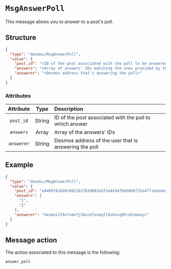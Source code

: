 # `MsgAnswerPoll`
This message allows you to answer to a post's poll. 

## Structure
````json
{
  "type": "desmos/MsgAnswerPoll",
  "value": {
    "post_id": "<ID of the post associated with the poll to be answered>",
    "answers": "<Array of answers' IDs matching the ones provided by the poll>",
    "answerer": "<Desmos address that's answering the poll>" 
  }
}
````

### Attributes
| Attribute | Type | Description |
| :-------: | :----: | :-------- |
| `post_id` | String | ID of the post associated with the poll to which answer |
| `answers` | Array | Array of the answers' IDs |
| `answerer` | String | Desmos address of the user that is answering the poll |

## Example
```json
{
  "type": "desmos/MsgAnswerPoll",
  "value": {
    "post_id": "a4469741bb0c0622627810082a5f2e4e54fbbb888f25a4771a5eebc697d30cfc",
    "answers": [
      "1",
      "2"
    ],
    "answerer": "desmos174vlnmnfj34zckfeueqfl6s6vsq9hrek3emuy2"
  }
}
```

## Message action
The action associated to this message is the following: 
```
answer_poll
```